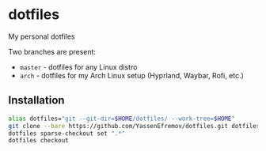 # dotfiles

My personal dotfiles

Two branches are present:
- `master` - dotfiles for any Linux distro
- `arch` - dotfiles for my Arch Linux setup (Hyprland, Waybar, Rofi, etc.)


## Installation

```sh
alias dotfiles="git --git-dir=$HOME/dotfiles/ --work-tree=$HOME"
git clone --bare https://github.com/YassenEfremov/dotfiles.git dotfiles
dotfiles sparse-checkout set ".*"
dotfiles checkout
```
